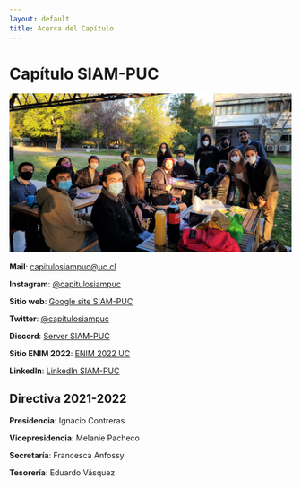 ```yaml
---
layout: default
title: Acerca del Capítulo
---
```


# Capítulo SIAM-PUC
![](/assets/capitulo_fondo.jpeg)


**Mail**: capitulosiampuc@uc.cl

**Instagram**: [@capitulosiampuc](https://www.instagram.com/capitulosiampuc/)

**Sitio web**: [Google site SIAM-PUC](https://sites.google.com/uc.cl/capitulosiampuc/home)

**Twitter**: [@capitulosiampuc](https://twitter.com/capitulosiampuc) 

**Discord**: [Server SIAM-PUC](https://discord.gg/5g4F8pUXcw) 

**Sitio ENIM 2022**: [ENIM 2022 UC](https://enim2022uc.cl/) 

**LinkedIn**: [LinkedIn SIAM-PUC](https://www.linkedin.com/company/cap%C3%ADtulo-siam-puc/about/)

## Directiva 2021-2022

**Presidencia**: Ignacio Contreras

**Vicepresidencia**: Melanie Pacheco

**Secretaría**: Francesca Anfossy

**Tesorería**: Eduardo Vásquez



